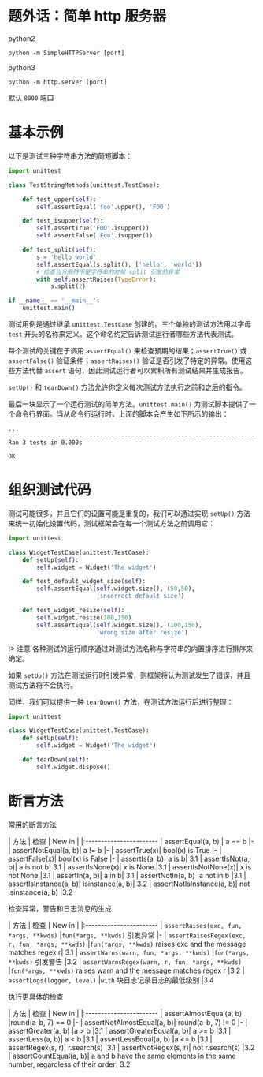 # 题外话：简单 http 服务器

python2

```
python -m SimpleHTTPServer [port]
```

python3

```
python -m http.server [port]
```
默认 `8000` 端口

# 基本示例

以下是测试三种字符串方法的简短脚本：

``` python
import unittest

class TestStringMethods(unittest.TestCase):

    def test_upper(self):
        self.assertEqual('foo'.upper(), 'FOO')

    def test_isupper(self):
        self.assertTrue('FOO'.isupper())
        self.assertFalse('Foo'.isupper())

    def test_split(self):
        s = 'hello world'
        self.assertEqual(s.split(), ['hello', 'world'])
        # 检查当分隔符不是字符串的时候 split 引发的异常
        with self.assertRaises(TypeError):
            s.split(2)

if __name__ == '__main__':
    unittest.main()
```
测试用例是通过继承 `unittest.TestCase` 创建的。三个单独的测试方法用以字母 `test` 开头的名称来定义。这个命名约定告诉测试运行者哪些方法代表测试。

每个测试的关键在于调用 `assertEqual()` 来检查预期的结果；`assertTrue()` 或 `assertFalse()` 验证条件；`assertRaises()` 验证是否引发了特定的异常。使用这些方法代替 `assert` 语句，因此测试运行者可以累积所有测试结果并生成报告。

`setUp()` 和 `tearDown()` 方法允许你定义每次测试方法执行之前和之后的指令。

最后一块显示了一个运行测试的简单方法。`unittest.main()` 为测试脚本提供了一个命令行界面。当从命令行运行时，上面的脚本会产生如下所示的输出：

```
...
----------------------------------------------------------------------
Ran 3 tests in 0.000s

OK
```

# 组织测试代码

测试可能很多，并且它们的设置可能是重复的，我们可以通过实现 `setUp()` 方法来统一初始化设置代码，测试框架会在每一个测试方法之前调用它：

``` python
import unittest

class WidgetTestCase(unittest.TestCase):
    def setUp(self):
        self.widget = Widget('The widget')

    def test_default_widget_size(self):
        self.assertEqual(self.widget.size(), (50,50),
                         'incorrect default size')

    def test_widget_resize(self):
        self.widget.resize(100,150)
        self.assertEqual(self.widget.size(), (100,150),
                         'wrong size after resize')
```

!> 注意 各种测试的运行顺序通过对测试方法名称与字符串的内置排序进行排序来确定。

如果 `setUp()` 方法在测试运行时引发异常，则框架将认为测试发生了错误，并且测试方法将不会执行。

同样，我们可以提供一种 `tearDown()` 方法，在测试方法运行后进行整理：

``` python
import unittest

class WidgetTestCase(unittest.TestCase):
    def setUp(self):
        self.widget = Widget('The widget')

    def tearDown(self):
        self.widget.dispose()
```
# 断言方法
常用的断言方法

| 方法 | 检查 | New in |
|:-----------------------
| assertEqual(a, b) | a == b |-
| assertNotEqual(a, b)|	a != b	 |-
| assertTrue(x)|	bool(x) is True	 |-
| assertFalse(x)|	bool(x) is False	 |-
| assertIs(a, b)|	a is b|	3.1
| assertIsNot(a, b)|	a is not b|	3.1
| assertIsNone(x)|	x is None	|3.1
| assertIsNotNone(x)|	x is not None	|3.1
| assertIn(a, b)|	a in b|	3.1
| assertNotIn(a, b)	|a not in b	|3.1
| assertIsInstance(a, b)|	isinstance(a, b)|	3.2
| assertNotIsInstance(a, b)|	not isinstance(a, b)	|3.2


检查异常，警告和日志消息的生成

| 方法 | 检查 | New in |
|:-----------------------
| `assertRaises(exc, fun, *args, **kwds)`	|`fun(*args, **kwds)` 引发异常	 |-
| `assertRaisesRegex(exc, r, fun, *args, **kwds)`	|`fun(*args, **kwds)` raises exc and the message matches regex r|	3.1
| `assertWarns(warn, fun, *args, **kwds)`	|`fun(*args, **kwds)` 引发警告	|3.2
| `assertWarnsRegex(warn, r, fun, *args, **kwds)`	|`fun(*args, **kwds)` raises warn and the message matches regex r	|3.2
| `assertLogs(logger, level)`	|`with` 块日志记录日志的最低级别 	|3.4



执行更具体的检查

| 方法 | 检查 | New in |
|:-----------------------
| assertAlmostEqual(a, b)	|round(a-b, 7) == 0	 |-
| assertNotAlmostEqual(a, b)|	round(a-b, 7) != 0	 |-
| assertGreater(a, b)	|a > b	|3.1
| assertGreaterEqual(a, b)|	a >= b	|3.1
| assertLess(a, b)|	a < b	|3.1
| assertLessEqual(a, b)	|a <= b	|3.1
| assertRegex(s, r)|	r.search(s)	|3.1
| assertNotRegex(s, r)|	not r.search(s)	|3.2
| assertCountEqual(a, b)|	a and b have the same elements in the same number, regardless of their order|	3.2